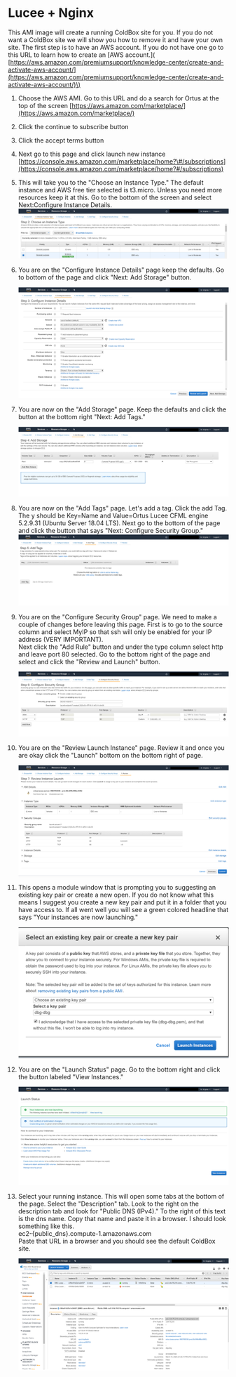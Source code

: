 # Lucee + Nginx

This AMI image will create a running ColdBox site for you. If you do not want a ColdBox site we will show you how to remove it and have your own site. The first step is to have an AWS account. If you do not have one go to this URL to learn how to create an \[AWS account.\]\( [https://aws.amazon.com/premiumsupport/knowledge-center/create-and-activate-aws-account/](https://aws.amazon.com/premiumsupport/knowledge-center/create-and-activate-aws-account/)\)

1. Choose the AWS AMI. Go to this URL and do a search for Ortus at the top of the screen [https://aws.amazon.com/marketplace/](https://aws.amazon.com/marketplace/)
2. Click the continue to subscribe button
3. Click the accept terms button
4. Next go to this page and click launch new instance [https://console.aws.amazon.com/marketplace/home?\#/subscriptions](https://console.aws.amazon.com/marketplace/home?#/subscriptions)
5. This will take you to the "Choose an Instance Type." The default instance and AWS free tier selected is t3.micro. Unless you need more resources keep it at this. Go to the bottom of the screen and select Next:Configure Instance Details.   [![step 2](https://raw.githubusercontent.com/murpg/murpg.github.io/master/images/step2.png)](https://raw.githubusercontent.com/murpg/murpg.github.io/master/images/step2.png)
6. You are on the "Configure Instance Details" page keep the defaults. Go to bottom of the page and click "Next: Add Storage" button.     

   [![step 3](https://raw.githubusercontent.com/murpg/murpg.github.io/master/images/step3.png)](https://raw.githubusercontent.com/murpg/murpg.github.io/master/images/step3.png)

7. You are now on the "Add Storage" page. Keep the defaults and click the button at the bottom right "Next: Add Tags."

   [![step 4](https://raw.githubusercontent.com/murpg/murpg.github.io/master/images/step4.png)](https://raw.githubusercontent.com/murpg/murpg.github.io/master/images/step4.png)

8. You are now on the "Add Tags" page. Let's add a tag. Click the add Tag. The y should be Key=Name and Value=Ortus Lucee CFML engine 5.2.9.31 \(Ubuntu Server 18.04 LTS\). Next go to the bottom of the page and click the button that says "Next: Configure Security Group." [![step 5](https://raw.githubusercontent.com/murpg/murpg.github.io/master/images/step5.png)](https://raw.githubusercontent.com/murpg/murpg.github.io/master/images/step5.png)
9. You are on the "Configure Security Group" page. We need to make a couple of changes before leaving this page. First is to go to the source column and select MyIP so that ssh will only be enabled for your IP address \(VERY IMPORTANT\).  
   Next click the "Add Rule" button and under the type column select http and leave port 80 selected. Go to the bottom right of the page and select and click the "Review and Launch" button.

   [![step 6](https://raw.githubusercontent.com/murpg/murpg.github.io/master/images/step6.png)](https://raw.githubusercontent.com/murpg/murpg.github.io/master/images/step6.png)

10. You are on the "Review Launch Instance" page. Review it and once you are okay click the "Launch" bottom on the bottom right of page.

    [![step 7](https://raw.githubusercontent.com/murpg/murpg.github.io/master/images/step7.png)](https://raw.githubusercontent.com/murpg/murpg.github.io/master/images/step7.png)

11. This opens a module window that is prompting you to suggesting an existing key pair or create a new open. If you do not know what this means I suggest you create a new key pair and put it in a folder that you have access to. If all went well you will see a green colored headline that says "Your instances are now launching."  

    [![step Modal](https://raw.githubusercontent.com/murpg/murpg.github.io/master/images/step7a.png)](https://raw.githubusercontent.com/murpg/murpg.github.io/master/images/step7a.png)

12. You are on the "Launch Status" page. Go to the bottom right and click the button labeled "View Instances." 

    [![step 8](https://raw.githubusercontent.com/murpg/murpg.github.io/master/images/step8.png)](https://raw.githubusercontent.com/murpg/murpg.github.io/master/images/step8.png)

13. Select your running instance. This will open some tabs at the bottom of the page. Select the "Description" tab. Look to the right on the description tab and look for "Public DNS \(IPv4\)." To the right of this text is the dns name. Copy that name and paste it in a browser. I should look something like this.  
    ec2-{public\_dns}.compute-1.amazonaws.com  
    Paste that URL in a browser and you should see the default ColdBox site.

    [![step 9](https://raw.githubusercontent.com/murpg/murpg.github.io/master/images/step9.png)](https://raw.githubusercontent.com/murpg/murpg.github.io/master/images/step9.png)



  
  
  




